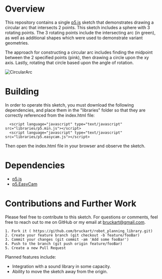# Overview

This repository contains a single [p5.js](https://p5js.org/) sketch that demonstrates drawing a circular arc that intersects 2 points. This sketch includes a sphere with 3 rotating points. The 3 rotating points include the intersecting arc (in green), as well as additional shapes which were used to demonstrate variant geometries.

The approach for constructing a circular arc includes finding the midpoint between the 2 specified points (pink), then drawing a circle upon the xy axis. Lastly, rotating that circle based upon the angle of rotation.


![CircularArc](/assets/screencapture.gif)



# Building
In order to operate this sketch, you must download the following dependencies, and place them in the "libraries" folder so that they are correctly referenced from the index.html file:
```
  <script language="javascript" type="text/javascript" src="libraries/p5.min.js"></script>
  <script language="javascript" type="text/javascript" src="libraries/p5.easycam.js"></script>
```


Then open the index.html file in your browser and observe the sketch.

# Dependencies
* [p5.js](https://github.com/processing/p5.js/)
* [p5.EasyCam](https://diwi.github.io/p5.EasyCam/)


# Contributions and Further Work
Please feel free to contribute to this sketch. 
For questions or comments, feel free to reach out to me on GitHub or my email at bruckart@gmail.com.

    1. Fork it ( https://github.com/bruckart/robot_planning_library.git)
    2. Create your feature branch (git checkout -b feature/fooBar)
    3. Commit your changes (git commit -am 'Add some fooBar')
    4. Push to the branch (git push origin feature/fooBar)
    5. Create a new Pull Request

Planned features include:
* Integration with a sound library in some capacity.
* Ability to move the sketch away from the origin.
